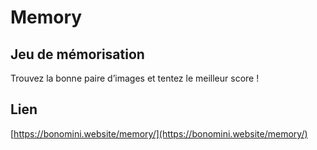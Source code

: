 # Memory

## Jeu de mémorisation

Trouvez la bonne paire d’images et tentez le meilleur score !

## Lien

[https://bonomini.website/memory/](https://bonomini.website/memory/)
